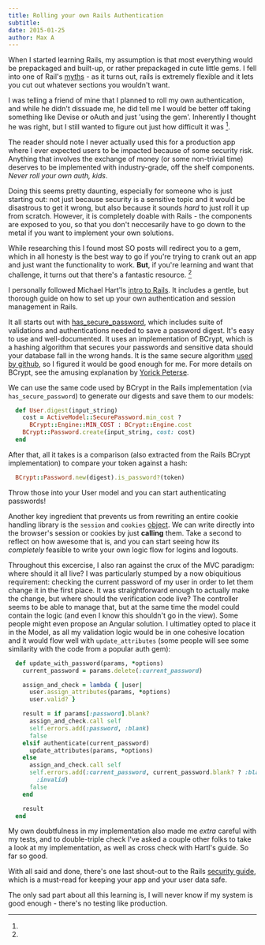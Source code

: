 ```yaml
---
title: Rolling your own Rails Authentication
subtitle: 
date: 2015-01-25
author: Max A
---
```


<section>

When I started learning Rails, my assumption is that most everything would be prepackaged and built-up, or rather prepackaged in cute little gems. I fell into one of Rail's [myths](http://david.heinemeierhansson.com/posts/33-myth-4-rails-is-a-monolith) - as it turns out, rails is extremely flexible and it lets you cut out whatever sections you wouldn't want.

I was telling a friend of mine that I planned to roll my own authentication, and while he didn't dissuade me, he did tell me I would be better off taking something like Devise or oAuth and just 'using the gem'. Inherently I thought he was right, but I still wanted to figure out just how difficult it was [^security].

[^security]:
  The reader should note I never actually used this for a production app where I ever expected users to be impacted because of some security risk. Anything that involves the exchange of money (or some non-trivial time) deserves to be implemented with industry-grade, off the shelf components. *Never roll your own auth, kids*.

Doing this seems pretty daunting, especially for someone who is just starting out: not just because security is a sensitive topic and it would be disastrous to get it wrong, but also because it sounds *hard* to just roll it up from scratch. However, it is completely doable with Rails - the components are exposed to you, so that you don't neccesarily have to go down to the metal if you want to implement your own solutions.

While researching this I found most SO posts will redirect you to a gem, which in all honesty is the best way to go if you're trying to crank out an app and just want the functionality to work. **But**, if you're learning and want that challenge, it turns out that there's a fantastic resource. [^1]

[^1]:
  I personally followed Michael Hart'ls [intro to Rails](https://www.railstutorial.org/book/sign_up). It includes a gentle, but thorough guide on how to set up your own authentication and session management in Rails.

It all starts out with [has_secure_password](http://api.rubyonrails.org/classes/ActiveModel/SecurePassword/ClassMethods.html), which includes suite of validations and authentications needed to save a password digest. It's easy to use and well-documented. It uses an implementation of BCrypt, which is a hashing algorithm that secures your passwords and sensitive data should your database fall in the wrong hands. It is the same secure algorithm [used by github](https://help.github.com/articles/github-security/#maintaining-security), so I figured it would be good enough for me. For more details on BCrypt, see the amusing explanation by [Yorick Peterse](http://yorickpeterse.com/articles/use-bcrypt-fool/).

We can use the same code used by BCrypt in the Rails implementation (via `has_secure_password`) to generate our digests and save them to our models:

```ruby
  def User.digest(input_string)
    cost = ActiveModel::SecurePassword.min_cost ?
      BCrypt::Engine::MIN_COST : BCrypt::Engine.cost
    BCrypt::Password.create(input_string, cost: cost)
  end
```

After that, all it takes is a comparison (also extracted from the Rails BCrypt implementation) to compare your token against a hash:

```ruby
  BCrypt::Password.new(digest).is_password?(token)
```

Throw those into your User model and you can start authenticating passwords!

Another key ingredient that prevents us from rewriting an entire cookie handling library is the `session` and `cookies` [object](http://api.rubyonrails.org/classes/ActionDispatch/Cookies.html). We can write directly into the browser's session or cookies by just **calling** them. Take a second to reflect on how awesome that is, and you can start seeing how its *completely* feasible to write your own logic flow for logins and logouts.

Throughout this excercise, I also ran against the crux of the MVC paradigm: where should it all live? I was particularly stumped by a now obiquitious requirement: checking the current password of my user in order to let them change it in the first place. It was straightforward enough to actually make the change, but where should the verification code live? The controller seems to be able to manage that, but at the same time the model could contain the logic (and even I know this shouldn't go in the view). Some people might even propose an Angular solution. I ultimatley opted to place it in the Model, as all my validation logic would be in one cohesive location and it would flow well with `update_attributes` (some people will see some similarity with the code from a popular auth gem):

```ruby
  def update_with_password(params, *options)
    current_password = params.delete(:current_password)

    assign_and_check = lambda { |user|
      user.assign_attributes(params, *options)
      user.valid? }

    result = if params[:password].blank?
      assign_and_check.call self
      self.errors.add(:password, :blank)
      false
    elsif authenticate(current_password)
      update_attributes(params, *options)
    else
      assign_and_check.call self
      self.errors.add(:current_password, current_password.blank? ? :blank :
        :invalid)
      false
    end

    result
  end

```

My own doubtfulness in my implementation also made me *extra* careful with my tests, and to double-triple check I've asked a couple other folks to take a look at my implementation, as well as cross check with Hartl's guide. So far so good.

With all said and done, there's one last shout-out to the Rails [security guide](http://guides.rubyonrails.org/security.html), which is a must-read for keeping your app and your user data safe.

The only sad part about all this learning is, I will never know if my system is good enough - there's no testing like production.

</section>
